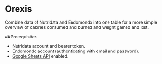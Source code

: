 # Orexis
Combine data of Nutridata and Endomondo into one table for a more simple overview of calories consumed and burned and weight gained and lost.

##Prerequisites
- Nutridata account and bearer token.
- Endomondo account (authenticating with email and password).
- [Google Sheets API](https://developers.google.com/sheets/api/quickstart/python) enabled.
